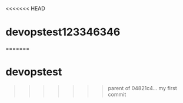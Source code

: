 <<<<<<< HEAD
# devopstest123346346
=======
# devopstest
>>>>>>> parent of 04821c4... my first commit
